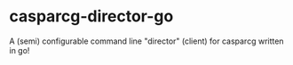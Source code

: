 # casparcg-director-go
A (semi) configurable command line "director" (client) for casparcg written in go!
